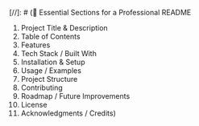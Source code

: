 [//]: # (📌 Essential Sections for a Professional README
1. Project Title & Description
2. Table of Contents
3. Features
4. Tech Stack / Built With
5. Installation & Setup
6. Usage / Examples
7. Project Structure
8. Contributing
9. Roadmap / Future Improvements
10. License
11. Acknowledgments / Credits)
